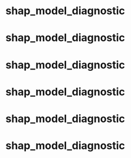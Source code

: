 # shap_model_diagnostic
# shap_model_diagnostic
# shap_model_diagnostic
# shap_model_diagnostic
# shap_model_diagnostic
# shap_model_diagnostic
